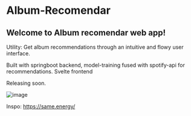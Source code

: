 # Album-Recomendar

## Welcome to Album recomendar web app! 

Utility: Get album recommendations through an intuitive and flowy user interface. 

Built with springboot backend, model-training fused with spotify-api for recommendations. Svelte frontend

Releasing soon.

![image](https://github.com/Chammar37/Album-Recommender/assets/24849675/34273108-61f7-47b6-bf60-d4dce0e1cc6d)

Inspo: https://same.energy/

